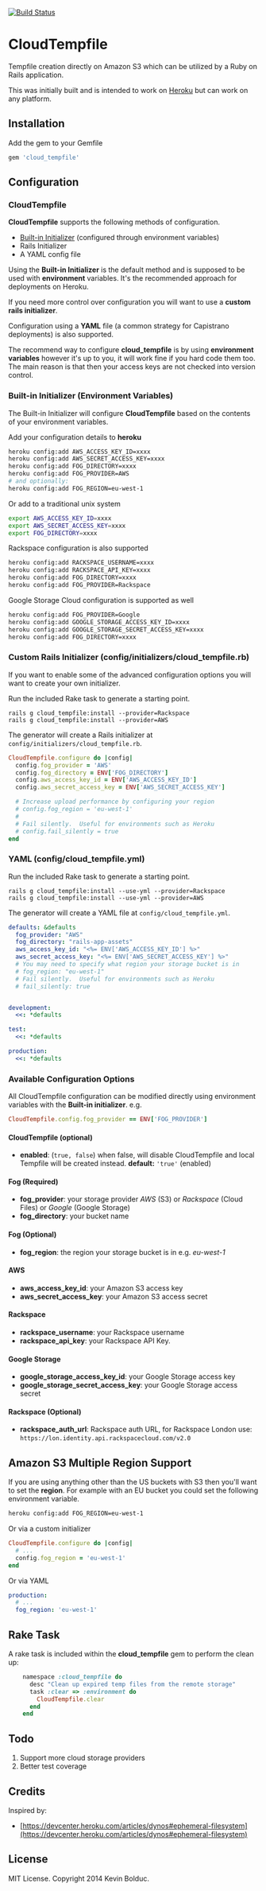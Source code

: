 [![Build Status](https://secure.travis-ci.org/kbolduc/cloud_tempfile.png)](http://travis-ci.org/kbolduc/cloud_tempfile)

# CloudTempfile

Tempfile creation directly on Amazon S3 which can be utilized by a Ruby on Rails application.

This was initially built and is intended to work on [Heroku](http://heroku.com) but can work on any platform.

## Installation

Add the gem to your Gemfile

``` ruby
gem 'cloud_tempfile'
```

## Configuration

### CloudTempfile

**CloudTempfile** supports the following methods of configuration.

* [Built-in Initializer](https://github.com/kbolduc/cloud_tempfile/blob/master/lib/cloud_tempfile/engine.rb) (configured through environment variables)
* Rails Initializer
* A YAML config file


Using the **Built-in Initializer** is the default method and is supposed to be used with **environment** variables. It's the recommended approach for deployments on Heroku.

If you need more control over configuration you will want to use a **custom rails initializer**.

Configuration using a **YAML** file (a common strategy for Capistrano deployments) is also supported.

The recommend way to configure **cloud_tempfile** is by using **environment variables** however it's up to you, it will work fine if you hard code them too. The main reason is that then your access keys are not checked into version control.

### Built-in Initializer (Environment Variables)

The Built-in Initializer will configure **CloudTempfile** based on the contents of your environment variables.

Add your configuration details to **heroku**

``` bash
heroku config:add AWS_ACCESS_KEY_ID=xxxx
heroku config:add AWS_SECRET_ACCESS_KEY=xxxx
heroku config:add FOG_DIRECTORY=xxxx
heroku config:add FOG_PROVIDER=AWS
# and optionally:
heroku config:add FOG_REGION=eu-west-1
```

Or add to a traditional unix system

``` bash
export AWS_ACCESS_KEY_ID=xxxx
export AWS_SECRET_ACCESS_KEY=xxxx
export FOG_DIRECTORY=xxxx
```

Rackspace configuration is also supported

``` bash
heroku config:add RACKSPACE_USERNAME=xxxx
heroku config:add RACKSPACE_API_KEY=xxxx
heroku config:add FOG_DIRECTORY=xxxx
heroku config:add FOG_PROVIDER=Rackspace
```

Google Storage Cloud configuration is supported as well
``` bash
heroku config:add FOG_PROVIDER=Google
heroku config:add GOOGLE_STORAGE_ACCESS_KEY_ID=xxxx
heroku config:add GOOGLE_STORAGE_SECRET_ACCESS_KEY=xxxx
heroku config:add FOG_DIRECTORY=xxxx
```

### Custom Rails Initializer (config/initializers/cloud_tempfile.rb)

If you want to enable some of the advanced configuration options you will want to create your own initializer.

Run the included Rake task to generate a starting point.

    rails g cloud_tempfile:install --provider=Rackspace
    rails g cloud_tempfile:install --provider=AWS

The generator will create a Rails initializer at `config/initializers/cloud_tempfile.rb`.

``` ruby
CloudTempfile.configure do |config|
  config.fog_provider = 'AWS'
  config.fog_directory = ENV['FOG_DIRECTORY']
  config.aws_access_key_id = ENV['AWS_ACCESS_KEY_ID']
  config.aws_secret_access_key = ENV['AWS_SECRET_ACCESS_KEY']

  # Increase upload performance by configuring your region
  # config.fog_region = 'eu-west-1'
  #
  # Fail silently.  Useful for environments such as Heroku
  # config.fail_silently = true
end
```

### YAML (config/cloud_tempfile.yml)

Run the included Rake task to generate a starting point.

    rails g cloud_tempfile:install --use-yml --provider=Rackspace
    rails g cloud_tempfile:install --use-yml --provider=AWS

The generator will create a YAML file at `config/cloud_tempfile.yml`.

``` yaml
defaults: &defaults
  fog_provider: "AWS"
  fog_directory: "rails-app-assets"
  aws_access_key_id: "<%= ENV['AWS_ACCESS_KEY_ID'] %>"
  aws_secret_access_key: "<%= ENV['AWS_SECRET_ACCESS_KEY'] %>"
  # You may need to specify what region your storage bucket is in
  # fog_region: "eu-west-1"
  # Fail silently.  Useful for environments such as Heroku
  # fail_silently: true


development:
  <<: *defaults

test:
  <<: *defaults

production:
  <<: *defaults
```

### Available Configuration Options

All CloudTempfile configuration can be modified directly using environment variables with the **Built-in initializer**. e.g.

```ruby
CloudTempfile.config.fog_provider == ENV['FOG_PROVIDER']
```

#### CloudTempfile (optional)

* **enabled**: (`true, false`) when false, will disable CloudTempfile and local Tempfile will be created instead. **default:** `'true'` (enabled)

#### Fog (Required)
* **fog\_provider**: your storage provider *AWS* (S3) or *Rackspace* (Cloud Files) or *Google* (Google Storage)
* **fog\_directory**: your bucket name

#### Fog (Optional)

* **fog\_region**: the region your storage bucket is in e.g. *eu-west-1*

#### AWS

* **aws\_access\_key\_id**: your Amazon S3 access key
* **aws\_secret\_access\_key**: your Amazon S3 access secret

#### Rackspace

* **rackspace\_username**: your Rackspace username
* **rackspace\_api\_key**: your Rackspace API Key.

#### Google Storage
* **google\_storage\_access\_key\_id**: your Google Storage access key
* **google\_storage\_secret\_access\_key**: your Google Storage access secret

#### Rackspace (Optional)

* **rackspace\_auth\_url**: Rackspace auth URL, for Rackspace London use: `https://lon.identity.api.rackspacecloud.com/v2.0`

## Amazon S3 Multiple Region Support

If you are using anything other than the US buckets with S3 then you'll want to set the **region**. For example with an EU bucket you could set the following environment variable.

``` bash
heroku config:add FOG_REGION=eu-west-1
```

Or via a custom initializer

``` ruby
CloudTempfile.configure do |config|
  # ...
  config.fog_region = 'eu-west-1'
end
```

Or via YAML

``` yaml
production:
  # ...
  fog_region: 'eu-west-1'
```

## Rake Task

A rake task is included within the **cloud_tempfile** gem to perform the clean up:

``` ruby
    namespace :cloud_tempfile do
      desc "Clean up expired temp files from the remote storage"
      task :clear => :environment do
        CloudTempfile.clear
      end
    end
```

## Todo

1. Support more cloud storage providers
3. Better test coverage

## Credits

Inspired by:

 - [https://devcenter.heroku.com/articles/dynos#ephemeral-filesystem](https://devcenter.heroku.com/articles/dynos#ephemeral-filesystem)

## License

MIT License. Copyright 2014 Kevin Bolduc.
